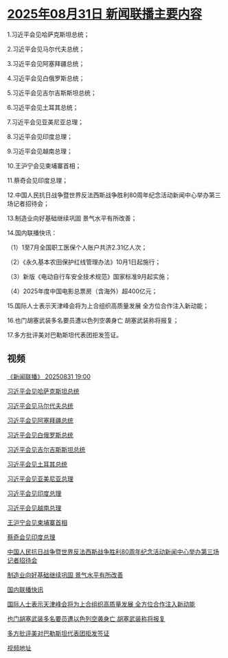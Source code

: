 # [2025年08月31日 新闻联播主要内容](https://tv.cctv.com/lm/xwlb/day/20250831.shtml)

1.习近平会见哈萨克斯坦总统；

2.习近平会见马尔代夫总统；

3.习近平会见阿塞拜疆总统；

4.习近平会见白俄罗斯总统；

5.习近平会见吉尔吉斯斯坦总统；

6.习近平会见土耳其总统；

7.习近平会见亚美尼亚总理；

8.习近平会见印度总理；

9.习近平会见越南总理；

10.王沪宁会见柬埔寨首相；

11.蔡奇会见印度总理；

12.中国人民抗日战争暨世界反法西斯战争胜利80周年纪念活动新闻中心举办第三场记者招待会；

13.制造业向好基础继续巩固 景气水平有所改善；

14.国内联播快讯：

（1）1至7月全国职工医保个人账户共济2.31亿人次；

（2）《永久基本农田保护红线管理办法》10月1日起施行；

（3）新版《电动自行车安全技术规范》国家标准9月起实施；

（4）2025年度中国电影总票房（含海外）超400亿元；

15.国际人士表示天津峰会将为上合组织高质量发展 全方位合作注入新动能；

16.也门胡塞武装多名要员遭以色列空袭身亡 胡塞武装称将报复；

17.多方批评美对巴勒斯坦代表团拒发签证。

## 视频

[《新闻联播》 20250831 19:00](https://tv.cctv.com/2025/08/31/VIDEn0V8Bm72xxZ6uOAPXRHM250831.shtml)

[习近平会见哈萨克斯坦总统](https://tv.cctv.com/2025/08/31/VIDEe1Ve2wLPtLK6DYhBOatM250831.shtml)

[习近平会见马尔代夫总统](https://tv.cctv.com/2025/08/31/VIDE65gbSryVLbnoNLOOZ2cd250831.shtml)

[习近平会见阿塞拜疆总统](https://tv.cctv.com/2025/08/31/VIDEKvtty8T4LwYW4HADlNuO250831.shtml)

[习近平会见白俄罗斯总统](https://tv.cctv.com/2025/08/31/VIDEuko02YbXkbHuXu1Amtc9250831.shtml)

[习近平会见吉尔吉斯斯坦总统](https://tv.cctv.com/2025/08/31/VIDEX9DHSv6uoVXCrMFmghMl250831.shtml)

[习近平会见土耳其总统](https://tv.cctv.com/2025/08/31/VIDEvrTB6otnj3pZ8cuAovJl250831.shtml)

[习近平会见亚美尼亚总理](https://tv.cctv.com/2025/08/31/VIDE62yENuKUlpIasdciZtoy250831.shtml)

[习近平会见印度总理](https://tv.cctv.com/2025/08/31/VIDENtJojF7vOQb0qx46li8N250831.shtml)

[习近平会见越南总理](https://tv.cctv.com/2025/08/31/VIDECamXDA3y3UW98pwwOO73250831.shtml)

[王沪宁会见柬埔寨首相](https://tv.cctv.com/2025/08/31/VIDE2rsTmoXkFun1Xytur7Iw250831.shtml)

[蔡奇会见印度总理](https://tv.cctv.com/2025/08/31/VIDELDtxW34jWyP8CM6nFRuz250831.shtml)

[中国人民抗日战争暨世界反法西斯战争胜利80周年纪念活动新闻中心举办第三场记者招待会](https://tv.cctv.com/2025/08/31/VIDEut33gukWExAU1lktbtDB250831.shtml)

[制造业向好基础继续巩固 景气水平有所改善](https://tv.cctv.com/2025/08/31/VIDEh3awW7lZxZnnJitxYZ5U250831.shtml)

[国内联播快讯](https://tv.cctv.com/2025/08/31/VIDEf2mqKEUeIoKPtewdGv52250831.shtml)

[国际人士表示天津峰会将为上合组织高质量发展 全方位合作注入新动能](https://tv.cctv.com/2025/08/31/VIDEwRNnowPDp6UMtHEhomJx250831.shtml)

[也门胡塞武装多名要员遭以色列空袭身亡 胡塞武装称将报复](https://tv.cctv.com/2025/08/31/VIDE09PisAAtylTVcBVuZKnN250831.shtml)

[多方批评美对巴勒斯坦代表团拒发签证](https://tv.cctv.com/2025/08/31/VIDEoGYesZcJDqDFWOVRcw07250831.shtml)

[视频地址](https://tv.cctv.com/lm/xwlb/day/20250831.shtml) 

